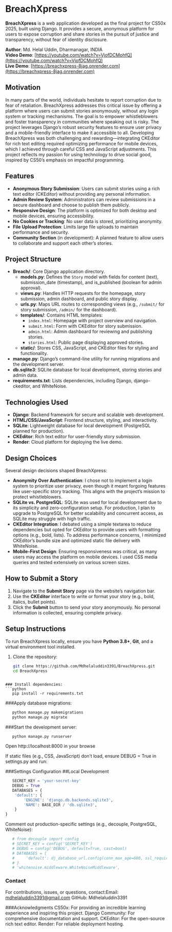 # BreachXpress
**BreachXpress** is a web application developed as the final project for CS50x 2025, built using Django. It provides a secure, anonymous platform for users to expose corruption and share stories in the pursuit of justice and transparency, without fear of identity disclosure.

**Author**: Md. Helal Uddin, Dharmanagar, INDIA  
**Video Demo**: [https://youtube.com/watch?v=VjofDCMohfQ](https://youtube.com/watch?v=VjofDCMohfQ)  
**Live Demo**: [https://breachxpress-8jag.onrender.com](https://breachxpress-8jag.onrender.com)

## Motivation
In many parts of the world, individuals hesitate to report corruption due to fear of retaliation. BreachXpress addresses this critical issue by offering a platform where users can submit stories anonymously, without any login system or tracking mechanisms. The goal is to empower whistleblowers and foster transparency in communities where speaking out is risky. The project leverages Django’s robust security features to ensure user privacy and a mobile-friendly interface to make it accessible to all. Developing BreachXpress was both challenging and rewarding—integrating CKEditor for rich text editing required optimizing performance for mobile devices, which I achieved through careful CSS and JavaScript adjustments. This project reflects my passion for using technology to drive social good, inspired by CS50’s emphasis on impactful programming.

## Features
- **Anonymous Story Submission**: Users can submit stories using a rich text editor (CKEditor) without providing any personal information.
- **Admin Review System**: Administrators can review submissions in a secure dashboard and choose to publish them publicly.
- **Responsive Design**: The platform is optimized for both desktop and mobile devices, ensuring accessibility.
- **No Cookies or Tracking**: No user data is stored, prioritizing anonymity.
- **File Upload Protection**: Limits large file uploads to maintain performance and security.
- **Community Section** (in development): A planned feature to allow users to collaborate and support each other’s stories.

## Project Structure
- **Breach/**: Core Django application directory.
  - **models.py**: Defines the `Story` model with fields for content (text), submission_date (timestamp), and is_published (boolean for admin approval).
  - **views.py**: Handles HTTP requests for the homepage, story submission, admin dashboard, and public story display.
  - **urls.py**: Maps URL routes to corresponding views (e.g., `/submit/` for story submission, `/admin/` for the dashboard).
  - **templates/**: Contains HTML templates:
    - `index.html`: Homepage with project overview and navigation.
    - `submit.html`: Form with CKEditor for story submission.
    - `admin.html`: Admin dashboard for reviewing and publishing stories.
    - `stories.html`: Public page displaying approved stories.
  - **static/**: Stores CSS, JavaScript, and CKEditor files for styling and functionality.
- **manage.py**: Django’s command-line utility for running migrations and the development server.
- **db.sqlite3**: SQLite database for local development, storing stories and admin data.
- **requirements.txt**: Lists dependencies, including Django, django-ckeditor, and WhiteNoise.

## Technologies Used
- **Django**: Backend framework for secure and scalable web development.
- **HTML/CSS/JavaScript**: Frontend structure, styling, and interactivity.
- **SQLite**: Lightweight database for local development (PostgreSQL planned for production).
- **CKEditor**: Rich text editor for user-friendly story submission.
- **Render**: Cloud platform for deploying the live demo.

## Design Choices
Several design decisions shaped BreachXpress:
- **Anonymity Over Authentication**: I chose not to implement a login system to prioritize user privacy, even though it meant forgoing features like user-specific story tracking. This aligns with the project’s mission to protect whistleblowers.
- **SQLite vs. PostgreSQL**: SQLite was used for local development due to its simplicity and zero-configuration setup. For production, I plan to upgrade to PostgreSQL for better scalability and concurrent access, as SQLite may struggle with high traffic.
- **CKEditor Integration**: I debated using a simple textarea to reduce dependencies but opted for CKEditor to provide users with formatting options (e.g., bold, lists). To address performance concerns, I minimized CKEditor’s bundle size and optimized static file delivery with WhiteNoise.
- **Mobile-First Design**: Ensuring responsiveness was critical, as many users may access the platform on mobile devices. I used CSS media queries and tested extensively on various screen sizes.

## How to Submit a Story
1. Navigate to the **Submit Story** page via the website’s navigation bar.
2. Use the **CKEditor** interface to write or format your story (e.g., bold, italics, bullet points).
3. Click the **Submit** button to send your story anonymously. No personal information is collected, ensuring complete privacy.

## Setup Instructions
To run BreachXpress locally, ensure you have **Python 3.8+**, **Git**, and a virtual environment tool installed.

1. Clone the repository:
   ```bash
   git clone https://github.com/Mdhelaluddin3391/BreachXpress.git
   cd BreachXpress
```

### Install dependencies:
```python
   pip install -r requirements.txt
```

###Apply database migrations:
```python
   python manage.py makemigrations
   python manage.py migrate
```

###Start the development server:
```
   python manage.py runserver
```

Open http://localhost:8000 in your browse

If static files (e.g., CSS, JavaScript) don’t load, ensure DEBUG = True in settings.py and run:

###Settings Configuration
##Local Development
```python
   SECRET_KEY = 'your-secret-key'
   DEBUG = True
   DATABASES = {
    'default': {
        'ENGINE': 'django.db.backends.sqlite3',
        'NAME': BASE_DIR / 'db.sqlite3',
    }
}
```

Comment out production-specific settings (e.g., decouple, PostgreSQL, WhiteNoise):

```python
   # from decouple import config
   # SECRET_KEY = config('SECRET_KEY')
   # DEBUG = config('DEBUG', default=True, cast=bool)
   # DATABASES = {
   #     'default': dj_database_url.config(conn_max_age=600, ssl_require=True)
   # }
   # 'whitenoise.middleware.WhiteNoiseMiddleware',

```

### Contact
For contributions, issues, or questions, 
contact:Email: mdhelaluddin3391@gmail.com
GitHub: Mdhelaluddin3391

###Acknowledgments
CS50x: For providing an incredible learning experience and inspiring this project.
Django Community: For comprehensive documentation and support.
CKEditor: For the open-source rich text editor.
Render: For reliable deployment hosting.



